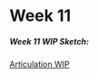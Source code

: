 # Week 11

##### Week 11 WIP Sketch:
[Articulation WIP](https://connor-mcnamara.github.io/Slave-to-the-algorithm/SketchTest/ "Articulation WIP")
